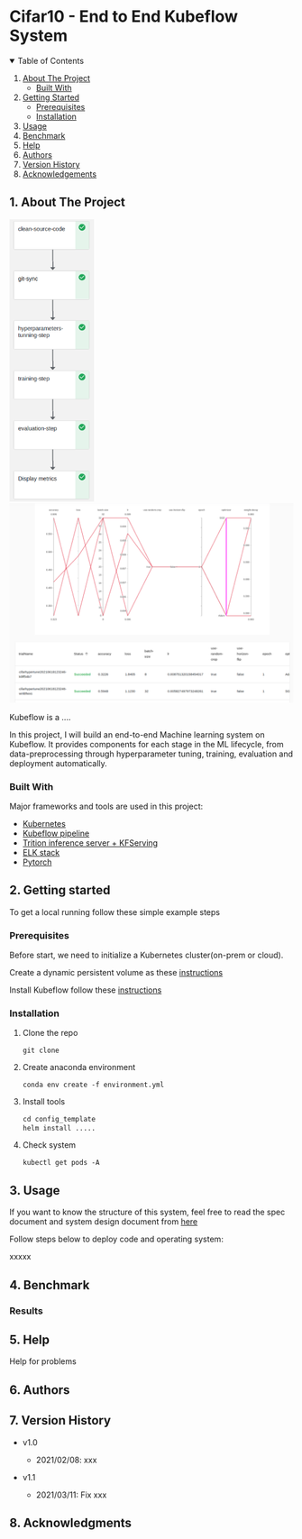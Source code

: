 # Cifar10 - End to End Kubeflow System 

<!-- TABLE OF CONTENTS -->
<details open="open">
  <summary>Table of Contents</summary>
  <ol>
    <li>
      <a href="#1-about-the-project">About The Project</a>
      <ul>
        <li><a href="#built-with">Built With</a></li>
      </ul>
    </li>
    <li>
      <a href="#2-getting-started">Getting Started</a>
      <ul>
        <li><a href="#prerequisites">Prerequisites</a></li>
        <li><a href="#installation">Installation</a></li>
      </ul>
    </li>
    <li><a href="#3-usage">Usage</a></li>
    <li><a href="#4-benchmark">Benchmark</a></li>
    <li><a href="#5-help">Help</a></li>
    <li><a href="#6-authors">Authors</a></li>
    <li><a href="#7-version-history">Version History</a></li>
    <li><a href="#8-acknowledgements">Acknowledgements</a></li>
  </ol>
</details>

<!-- ABOUT THE PROJECT -->
## 1. About The Project


<img src="images/pipeline.png" alt="drawing" width="150"/>
<img src="images/katibs.png" alt="drawing" width="650"/>

Kubeflow is a ....

In this project, I will build an end-to-end Machine learning system on Kubeflow. It provides components for 
each stage in the ML lifecycle, from data-preprocessing through hyperparameter tuning, training, evaluation and 
deployment automatically.
 
 ### Built With
 
 Major frameworks and tools are used in this project:
 * [Kubernetes]()
 * [Kubeflow pipeline](https://www.kubeflow.org/docs/about/kubeflow/)
 * [Trition inference server + KFServing]()
 * [ELK stack]()
 * [Pytorch]()
 
<!-- GETTING STARTED -->
## 2. Getting started

To get a local running follow these simple example steps

### Prerequisites

Before start, we need to initialize a Kubernetes cluster(on-prem or cloud).

Create a dynamic persistent volume as these [instructions]()

Install Kubeflow follow these [instructions](https://www.kubeflow.org/docs/started/installing-kubeflow/)

### Installation

1. Clone the repo
    ```
   git clone 
   ```
2. Create anaconda environment
   ```
   conda env create -f environment.yml
   ```
3. Install tools 
    ```
   cd config_template
   helm install .....
    ```
4. Check system
    ```
   kubectl get pods -A
   ```
   
## 3. Usage

If you want to know the structure of this system, feel free to read the spec document and system design document from 
[here]()

Follow steps below to  deploy code and operating system:

xxxxx

## 4. Benchmark 

### Results

## 5. Help

Help for problems  

## 6. Authors
 

## 7. Version History
* v1.0
    * 2021/02/08: xxx
 
* v1.1
    * 2021/03/11: Fix xxx
    
## 8. Acknowledgments



